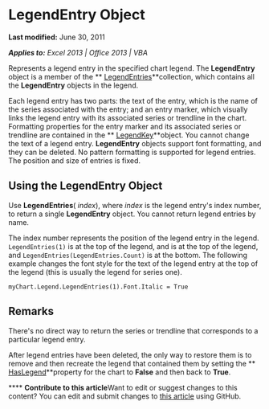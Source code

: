 
# LegendEntry Object

 **Last modified:** June 30, 2011

 _**Applies to:** Excel 2013 | Office 2013 | VBA_

Represents a legend entry in the specified chart legend. The  **LegendEntry** object is a member of the ** [LegendEntries](98f5f860-7648-e3a6-f2af-985b383fed24.md)**collection, which contains all the  **LegendEntry** objects in the legend.

Each legend entry has two parts: the text of the entry, which is the name of the series associated with the entry; and an entry marker, which visually links the legend entry with its associated series or trendline in the chart. Formatting properties for the entry marker and its associated series or trendline are contained in the  ** [LegendKey](ab90cb64-1f81-dfcb-7542-cba68964acba.md)**object.
You cannot change the text of a legend entry.  **LegendEntry** objects support font formatting, and they can be deleted. No pattern formatting is supported for legend entries. The position and size of entries is fixed.

## Using the LegendEntry Object

Use  **LegendEntries**( _index_), where  _index_ is the legend entry's index number, to return a single **LegendEntry** object. You cannot return legend entries by name.

The index number represents the position of the legend entry in the legend.  `LegendEntries(1)` is at the top of the legend, and is at the top of the legend, and `LegendEntries(LegendEntries.Count)` is at the bottom. The following example changes the font style for the text of the legend entry at the top of the legend (this is usually the legend for series one).




```
myChart.Legend.LegendEntries(1).Font.Italic = True
```


## Remarks

There's no direct way to return the series or trendline that corresponds to a particular legend entry.

After legend entries have been deleted, the only way to restore them is to remove and then recreate the legend that contained them by setting the  ** [HasLegend](b4dbef39-9d83-2f6e-fe06-8ca38cceeeec.md)**property for the chart to  **False** and then back to **True**.


****   **Contribute to this article**Want to edit or suggest changes to this content? You can edit and submit changes to  [this article](https://github.com/jhershey00/VBA_Excel_Test/OpenXMLCon/articles/a242fdab-ebb4-f5de-04ae-d6b70cea1640.md) using GitHub.

